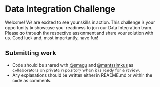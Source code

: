 # Data Integration Challenge
Welcome! We are excited to see your skills in action. This challenge is your opportunity to showcase your readiness to join our Data Integration team. Please go through the respective assignment and share your solution with us. Good luck and, most importantly, have fun!

## Submitting work
- Code should be shared with [@smagu](https://github.com/smagu) and [@mantasimkus](https://github.com/mantasimkus) as collaborators on private repository when it is ready for a review.
- Any explanations should be written either in README.md or within the code as comments.
